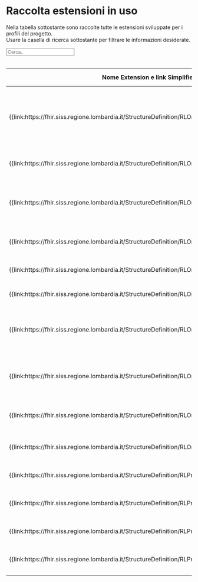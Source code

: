 <html>
  <head>
    <script src="https://ajax.googleapis.com/ajax/libs/jquery/3.6.0/jquery.min.js"></script>
    <script>
      $(document).ready(function () {
        $("#myInput").on("keyup", function () {
          var value = $(this).val().toLowerCase();
          $("#myTable tr").filter(function () {
            $(this).toggle($(this).text().toLowerCase().indexOf(value) > -1);
          });
        });
      });
    </script>
  </head>
  <body>
    <h1>Raccolta estensioni in uso</h1>
    <div>
      <p>
        Nella tabella sottostante sono raccolte tutte le estensioni sviluppate
        per i profili del progetto.
        <br />
        Usare la casella di ricerca sottostante per filtrare le informazioni
        desiderate.
      </p>
      <input id="myInput" type="text" placeholder="Cerca.." />
    </div>
    <br />
    <table>
      <thead>
        <tr>
          <th>Nome Extension e link Simplifier</th>
          <th>Nome campo esteso</th>
          <th>Descrizione</th>
          <th>Contesto</th>
          <th>Usato in</th>
        </tr>
      </thead>
      <tbody id="myTable">
        <tr>
          <td>
            {{link:https://fhir.siss.regione.lombardia.it/StructureDefinition/RLOrganizationAddressDistrettoCode}}
          </td>
          <td>DistrettoCode</td>
          <td>
            Distretto territoriale così definito dalla legge regionale 22-2021
            della Regione Lombardia
          </td>
          <td>Organization.Address</td>
          <td>
            {{pagelink:Home/Profili-ed-Estensioni/RLOrganizationL1}},
            {{pagelink:Home/Profili-ed-Estensioni/RLOrganizationL2}}
          </td>
        </tr>
        <tr>
          <td>
            {{link:https://fhir.siss.regione.lombardia.it/StructureDefinition/RLOrganizationAddressIstatCode}}
          </td>
          <td>IstatCode</td>
          <td>Codice ISTAT</td>
          <td>Organization.Address</td>
          <td>
            {{pagelink:Home/Profili-ed-Estensioni/RLOrganizationL1}},
            {{pagelink:Home/Profili-ed-Estensioni/RLOrganizationL2}}
          </td>
        </tr>
        <tr>
          <td>
            {{link:https://fhir.siss.regione.lombardia.it/StructureDefinition/RLOrganizationASSTAfferenza}}
          </td>
          <td>ASSTAfferenza</td>
          <td>
            ASST sotto la quale l'ente eroga servizi sociosanitari sul
            territorio di competenza
          </td>
          <td>Organization</td>
          <td>{{pagelink:Home/Profili-ed-Estensioni/RLOrganizationL2}}</td>
        </tr>
        <tr>
          <td>
            {{link:https://fhir.siss.regione.lombardia.it/StructureDefinition/RLOrganizationATSAfferenza}}
          </td>
          <td>ATSAfferenza</td>
          <td>ATS alla quale il presidio afferisce territorialmente</td>
          <td>Organization</td>
          <td>{{pagelink:Home/Profili-ed-Estensioni/RLOrganizationL2}}</td>
        </tr>
        <tr>
          <td>
            {{link:https://fhir.siss.regione.lombardia.it/StructureDefinition/RLOrganizationDataCessazione}}
          </td>
          <td>DataCessazione</td>
          <td>Data di cessazione dell'ente</td>
          <td>Organization</td>
          <td>{{pagelink:Home/Profili-ed-Estensioni/RLOrganizationL1}}</td>
        </tr>
        <tr>
          <td>
            {{link:https://fhir.siss.regione.lombardia.it/StructureDefinition/RLOrganizationDataCostituzione}}
          </td>
          <td>DataCostituzione</td>
          <td>Data di costituzione dell'ente</td>
          <td>Organization</td>
          <td>{{pagelink:Home/Profili-ed-Estensioni/RLOrganizationL1}}</td>
        </tr>
        <tr>
          <td>
            {{link:https://fhir.siss.regione.lombardia.it/StructureDefinition/RLOrganizationDataFineValidita}}
          </td>
          <td>DataFineValidita</td>
          <td>
            Data di fine della validità di esercizio dell'ente descritto dal
            profilo
          </td>
          <td>Organization</td>
          <td>
            {{pagelink:Home/Profili-ed-Estensioni/RLOrganizationL1}},
            {{pagelink:Home/Profili-ed-Estensioni/RLOrganizationL2}},
            {{pagelink:Home/Profili-ed-Estensioni/RLOrganizationL3}}
          </td>
        </tr>
        <tr>
          <td>
            {{link:https://fhir.siss.regione.lombardia.it/StructureDefinition/RLOrganizationDataInizioValidita}}
          </td>
          <td>DataInizioValidita</td>
          <td>
            Data di inizio della validità di esercizio dell'ente descritto dal
            profilo
          </td>
          <td>Organization</td>
          <td>
            {{pagelink:Home/Profili-ed-Estensioni/RLOrganizationL1}},
            {{pagelink:Home/Profili-ed-Estensioni/RLOrganizationL2}},
            {{pagelink:Home/Profili-ed-Estensioni/RLOrganizationL3}}
          </td>
        </tr>
        <tr>
          <td>
            {{link:https://fhir.siss.regione.lombardia.it/StructureDefinition/RLOrganizationDataInsert}}
          </td>
          <td>DataInsert</td>
          <td>Data di inserimento del record</td>
          <td>Organization</td>
          <td>
            {{pagelink:Home/Profili-ed-Estensioni/RLOrganizationL1}},
            {{pagelink:Home/Profili-ed-Estensioni/RLOrganizationL2}}
          </td>
        </tr>
        <tr>
          <td>
            {{link:https://fhir.siss.regione.lombardia.it/StructureDefinition/RLOrganizationDataUpdate}}
          </td>
          <td>DataUpdate</td>
          <td>Data di aggiornamento del record</td>
          <td>Organization</td>
          <td>
            {{pagelink:Home/Profili-ed-Estensioni/RLOrganizationL1}},
            {{pagelink:Home/Profili-ed-Estensioni/RLOrganizationL2}}
          </td>
        </tr>
        <tr>
          <td>
            {{link:https://fhir.siss.regione.lombardia.it/StructureDefinition/RLPractitionerDataInsert}}
          </td>
          <td>DataInsert</td>
          <td>Data di inserimento del record</td>
          <td>Practitioner</td>
          <td>{{pagelink:Home/Profili-ed-Estensioni/RLPractitioner}}</td>
        </tr>
        <tr>
          <td>
            {{link:https://fhir.siss.regione.lombardia.it/StructureDefinition/RLPractitionerDataUpdate}}
          </td>
          <td>DataUpdate</td>
          <td>Data dell'ultima modifica del record</td>
          <td>Practitioner</td>
          <td>{{pagelink:Home/Profili-ed-Estensioni/RLPractitioner}}</td>
        </tr>
        <tr>
          <td>
            {{link:https://fhir.siss.regione.lombardia.it/StructureDefinition/RLPractitionerRoleDataInsert}}
          </td>
          <td>DataInsert</td>
          <td>Data di inserimento del record</td>
          <td>PractitionerRole</td>
          <td>{{pagelink:Home/Profili-ed-Estensioni/RLPractitionerRole}}</td>
        </tr>
        <tr>
          <td>
            {{link:https://fhir.siss.regione.lombardia.it/StructureDefinition/RLPractitionerRoleDataUpdate}}
          </td>
          <td>DataUpdate</td>
          <td>Data dell'ultima modifica del record</td>
          <td>PractitionerRole</td>
          <td>{{pagelink:Home/Profili-ed-Estensioni/RLPractitionerRole}}</td>
        </tr>
      </tbody>
    </table>
  </body>
</html>
